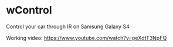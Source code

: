 wControl
========

Control your car through IR on Samsung Galaxy S4

Working video: 
https://www.youtube.com/watch?v=peXdtT3NpFQ
